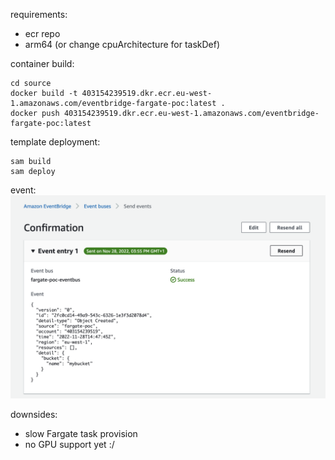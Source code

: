 requirements:
- ecr repo
- arm64 (or change cpuArchitecture for taskDef)

container build:

```
cd source
docker build -t 403154239519.dkr.ecr.eu-west-1.amazonaws.com/eventbridge-fargate-poc:latest .
docker push 403154239519.dkr.ecr.eu-west-1.amazonaws.com/eventbridge-fargate-poc:latest
```

template deployment:
```
sam build
sam deploy
```

event:
<img src="assets/event.png">

downsides:
- slow Fargate task provision
- no GPU support yet :/